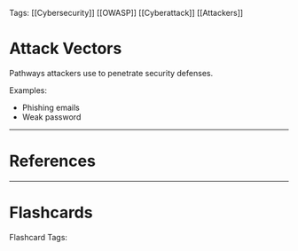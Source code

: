 Tags: [[Cybersecurity]] [[OWASP]] [[Cyberattack]] [[Attackers]]
# Attack Vectors

Pathways attackers use to penetrate security defenses.

Examples:
- Phishing emails
- Weak password

---
# References



---
# Flashcards

Flashcard Tags: